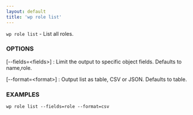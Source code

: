 ```yaml
---
layout: default
title: 'wp role list'
---
```


`wp role list` - List all roles.

### OPTIONS

[--fields=&lt;fields&gt;]
: Limit the output to specific object fields. Defaults to name,role.

[--format=&lt;format&gt;]
: Output list as table, CSV or JSON. Defaults to table.

### EXAMPLES

    wp role list --fields=role --format=csv

